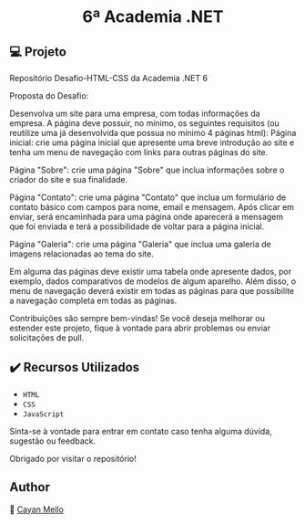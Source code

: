 <h1 align="center">6ª Academia .NET</h1>

## :computer: Projeto

Repositório Desafio-HTML-CSS da Academia .NET 6

Proposta do Desafio: 

Desenvolva um site para uma empresa, com todas informações da empresa. A página deve possuir, no mínimo, os seguintes requisitos (ou reutilize uma já desenvolvida que possua no mínimo 4 páginas html):
Página inicial: crie uma página inicial que apresente uma breve introdução ao site e tenha um menu de navegação com links para outras páginas do site.

Página "Sobre": crie uma página "Sobre" que inclua informações sobre o criador do site e sua finalidade.

Página "Contato": crie uma página "Contato" que inclua um formulário de contato básico com campos para nome, email e mensagem. Após clicar em enviar, será encaminhada para uma página onde aparecerá a mensagem que foi enviada e terá a possibilidade de voltar para a página inicial.

Página "Galeria": crie uma página "Galeria" que inclua uma galeria de imagens relacionadas ao tema do site.

Em alguma das páginas deve existir uma tabela onde apresente dados, por exemplo, dados comparativos de modelos de algum aparelho. Além disso, o menu de navegação deverá existir em todas as páginas para que possibilite a navegação completa em todas as páginas.


Contribuições são sempre bem-vindas! Se você deseja melhorar ou estender este projeto, fique à vontade para abrir problemas ou enviar solicitações de pull.

## ✔️ Recursos Utilizados

- ``HTML``
- ``CSS``
- ``JavaScript``

Sinta-se à vontade para entrar em contato caso tenha alguma dúvida, sugestão ou feedback.

Obrigado por visitar o repositório!

## Author
:boy: [Cayan Mello](https://github.com/cayanmello)
